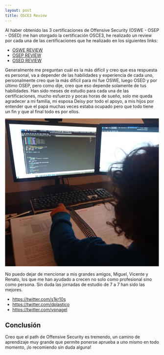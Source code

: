 ```yaml
---
layout: post
title: OSCE3 Review
---
```


Al haber obtenido las 3 certificaciones de Offensive Security (OSWE - OSEP - OSED) me han otorgado la certificación OSCE3, he realizado un review por cada una de las certificaciones que he realizado en los siguientes links:

- [OSWE REVIEW](https://tothoxx.github.io/OSWE-Review/)
- [OSEP REVIEW](https://tothoxx.github.io/OSEP-Review/)
- [OSED REVIEW](https://tothoxx.github.io/OSED-Review/)

Generalmente me preguntan cuál es la más difícil y creo que esa respuesta es personal, va a depender de las habilidades y experiencia de cada uno, personalmente creo que la más difícil para mí fue OSWE, luego OSED y por último OSEP, pero como dije, creo que eso depende solamente de tus habilidades. 
Han sido meses de estudio para cada una de las certificaciones, mucho esfuerzo y pocas horas de sueño, solo me queda agradecer a mi familia, mi esposa Deisy por todo el apoyo, a mis hijos por entender que el papá muchas veces estaba ocupado pero que todo tiene un fin y que al final todo es por ellos. 

![](https://raw.githubusercontent.com/tothoxx/tothoxx.github.io/master/images/img1.PNG)

No puedo dejar de mencionar a mis grandes amigos, Miguel, Vicente y Renato, los que me han ayudado a crecen no solo como profesional sino como persona. Sin duda las jornadas de estudio de 7 a 7 han sido las mejores.

- https://twitter.com/s1kr10s
- https://twitter.com/dplastico
- https://twitter.com/vpnagel

## Conclusión

Creo que el path de Offensive Security es tremendo, un camino de aprendizaje muy grande que permite ponerse aprueba a uno mismo en todo momento, ¡lo recomiendo sin duda alguna!
